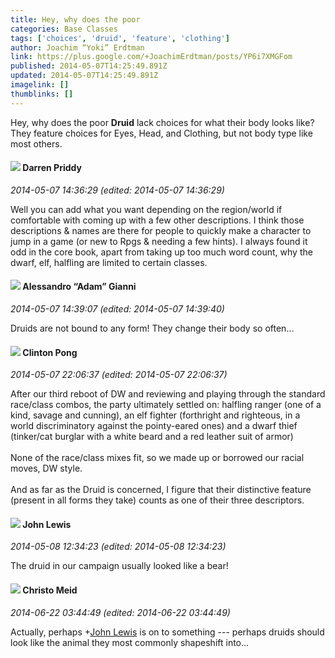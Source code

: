 ```yaml
---
title: Hey, why does the poor
categories: Base Classes
tags: ['choices', 'druid', 'feature', 'clothing']
author: Joachim “Yoki” Erdtman
link: https://plus.google.com/+JoachimErdtman/posts/YP6i7XMGFom
published: 2014-05-07T14:25:49.891Z
updated: 2014-05-07T14:25:49.891Z
imagelink: []
thumblinks: []
---
```


Hey, why does the poor <b>Druid</b> lack choices for what their body looks like? They feature choices for Eyes, Head, and Clothing, but not body type like most others.
<div id='comment z13ohbnzvm3cxlnpv04citpzlsv4cfuou2s'>
  <h4><img src='{{site.baseurl}}//images/avatars/105875318948666656289_photo.jpg'> Darren Priddy</h4>
      <p><cite>2014-05-07 14:36:29 (edited: 2014-05-07 14:36:29)</cite></p>
        <p>Well you can add what you want depending on the region/world if comfortable with coming up with a few other descriptions. I think those descriptions &amp; names are there for people to quickly make a character to jump in a game (or new to Rpgs &amp; needing a few hints). I always found it odd in the core book, apart from taking up too much word count, why the dwarf, elf, halfling are limited to certain classes.</p>
</div>
        

<div id='comment z13ohbnzvm3cxlnpv04citpzlsv4cfuou2s'>
  <h4><img src='{{site.baseurl}}//images/avatars/106679386179477817028_photo.jpg'> Alessandro “Adam” Gianni</h4>
      <p><cite>2014-05-07 14:39:07 (edited: 2014-05-07 14:39:40)</cite></p>
        <p>Druids are not bound to any form! They change their body so often...</p>
</div>
        

<div id='comment z13ohbnzvm3cxlnpv04citpzlsv4cfuou2s'>
  <h4><img src='{{site.baseurl}}//images/avatars/104073087524335945732_photo.jpg'> Clinton Pong</h4>
      <p><cite>2014-05-07 22:06:37 (edited: 2014-05-07 22:06:37)</cite></p>
        <p>After our third reboot of DW and reviewing and playing through the standard race/class combos, the party ultimately settled on: halfling ranger (one of a kind, savage and cunning), an elf fighter (forthright and righteous, in a world discriminatory against the pointy-eared ones) and a dwarf thief (tinker/cat burglar with a white beard and a red leather suit of armor)<br /><br />None of the race/class mixes fit, so we made up or borrowed our racial moves, DW style.<br /><br />And as far as the Druid is concerned, I figure that their distinctive feature (present in all forms they take) counts as one of their three descriptors.</p>
</div>
        

<div id='comment z13ohbnzvm3cxlnpv04citpzlsv4cfuou2s'>
  <h4><img src='{{site.baseurl}}//images/avatars/109359281743079012976_photo.jpg'> John Lewis</h4>
      <p><cite>2014-05-08 12:34:23 (edited: 2014-05-08 12:34:23)</cite></p>
        <p>The druid in our campaign usually looked like a bear!</p>
</div>
        

<div id='comment z13ohbnzvm3cxlnpv04citpzlsv4cfuou2s'>
  <h4><img src='{{site.baseurl}}//images/avatars/115945378293366517645_photo.jpg'> Christo Meid</h4>
      <p><cite>2014-06-22 03:44:49 (edited: 2014-06-22 03:44:49)</cite></p>
        <p>Actually, perhaps <span class="proflinkWrapper"><span class="proflinkPrefix">+</span><a class="proflink" href="https://plus.google.com/109359281743079012976" oid="109359281743079012976">John Lewis</a></span> is on to something --- perhaps druids should look like the animal they most commonly shapeshift into...</p>
</div>
        